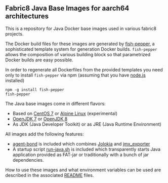 ## Fabric8 Java Base Images for aarch64 architectures

This is a repository for Java Docker base images used in various fabric8 projects.

The Docker build files for these images are generated by
[fish-pepper](https://github.com/rhuss/fish-pepper), a sophisticated
template system for generation Docker builds. `fish-pepper` allows
the composition of various building block so that parametrized Docker
builds are easy possible.

In order to regenerate all Dockerfiles from the provided templates you
need only to install `fish-pepper` via npm (assuming that you have
[node.js](https://nodejs.org/) installed)

```
npm -g install fish-pepper
fish-pepper
```

The Java base images come in different flavors:

* Based on [CentOS 7](https://www.centos.org/) or
  [Alpine Linux](https://www.alpinelinux.org/) (experimental)
* [OpenJDK 7](http://openjdk.java.net/projects/jdk7/) or
  [OpenJDK 8](http://openjdk.java.net/projects/jdk8/)
* As JDK (Java Developer Toolkit) or as JRE (Java Runtime Environment)

All images add the following features:

* [agent-bond](https://github.com/fabric8io/agent-bond) is included
  which combines [Jolokia](http://www.jolokia.org) and
  [jmx_exporter](https://github.com/prometheus/jmx_exporter)
* A startup script [run-java.sh](https://github.com/fabric8io/run-java-sh) is
  included which transparently starts Java application provided as FAT-jar or
  traditionally with a bunch of jar dependencies.

How to use these images and what environment variables can be used are
described in the associated [README](images/centos/openjdk8/jdk/README.md) files.

